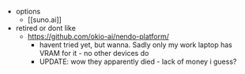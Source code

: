  * options
    * [[suno.ai]]
  * retired or dont like
    * https://github.com/okio-ai/nendo-platform/
      * havent tried yet, but wanna. Sadly only my work laptop has VRAM for it - no other devices do
      * UPDATE: wow they apparently died - lack of money i guess?
